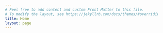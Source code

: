 ```yaml
---
# Feel free to add content and custom Front Matter to this file.
# To modify the layout, see https://jekyllrb.com/docs/themes/#overriding-theme-defaults
title: Home
layout: page
---
```


<style>
html #masthead{
	margin-bottom: 5px;
}

</style>

